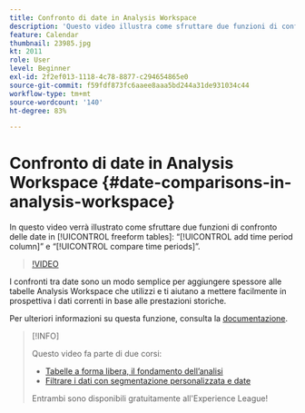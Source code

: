 ```yaml
---
title: Confronto di date in Analysis Workspace
description: 'Questo video illustra come sfruttare due funzioni di confronto delle date nelle tabelle a forma libera: “aggiungi colonna periodo di tempo” e “confronta periodi di tempo”.'
feature: Calendar
thumbnail: 23985.jpg
kt: 2011
role: User
level: Beginner
exl-id: 2f2ef013-1118-4c78-8877-c294654865e0
source-git-commit: f59fdf873fc6aaee8aaa5bd244a31de931034c44
workflow-type: tm+mt
source-wordcount: '140'
ht-degree: 83%

---
```


# Confronto di date in Analysis Workspace {#date-comparisons-in-analysis-workspace}

In questo video verrà illustrato come sfruttare due funzioni di confronto delle date in [!UICONTROL freeform tables]: “[!UICONTROL add time period column]” e “[!UICONTROL compare time periods]”.

>[!VIDEO](https://video.tv.adobe.com/v/23985/?quality=12)

I confronti tra date sono un modo semplice per aggiungere spessore alle tabelle Analysis Workspace che utilizzi e ti aiutano a mettere facilmente in prospettiva i dati correnti in base alle prestazioni storiche.

Per ulteriori informazioni su questa funzione, consulta la [documentazione](https://experienceleague.adobe.com/docs/analytics/analyze/analysis-workspace/components/calendar-date-ranges/time-comparison.html?lang=it).

>[!INFO]
>
> Questo video fa parte di due corsi:
>
> * [Tabelle a forma libera, il fondamento dell’analisi](https://experienceleague.adobe.com/?recommended=Analytics-U-1-2020.3)
> * [Filtrare i dati con segmentazione personalizzata e date](https://experienceleague.adobe.com/?recommended=Analytics-U-1-2021.1.filterdata&amp;lang=it)
>
> Entrambi sono disponibili gratuitamente all&#39;Experience League!
